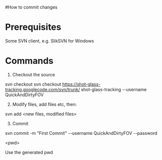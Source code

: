 #How to commit changes

# Prerequisites #

Some SVN client, e.g. SlikSVN for Windows

# Commands #

1. Checkout the source

svn checkout svn checkout https://shot-glass-tracking.googlecode.com/svn/trunk/ shot-glass-tracking --username QuickAndDirtyFOV

2. Modify files, add files etc, then:

svn add <new files, modified files>

3. Commit

svn commit -m "First Commit" --username QuickAndDirtyFOV --password 

&lt;pwd&gt;



Use the generated pwd